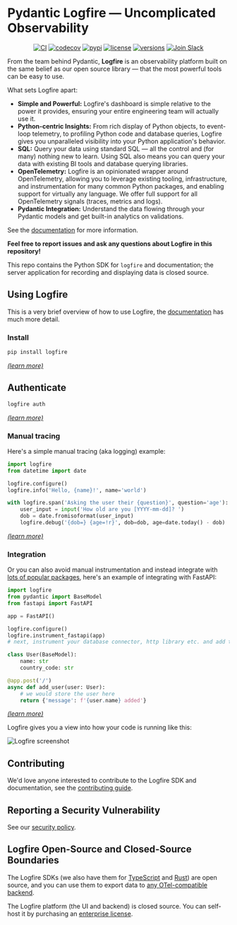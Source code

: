# Pydantic Logfire — Uncomplicated Observability

<p align="center">
  <a href="https://github.com/pydantic/logfire/actions?query=event%3Apush+branch%3Amain+workflow%3ACI"><img src="https://github.com/pydantic/logfire/actions/workflows/main.yml/badge.svg?event=push" alt="CI" /></a>
  <a href="https://codecov.io/gh/pydantic/logfire"><img src="https://codecov.io/gh/pydantic/logfire/graph/badge.svg?token=735CNGCGFD" alt="codecov" /></a>
  <a href="https://pypi.python.org/pypi/logfire"><img src="https://img.shields.io/pypi/v/logfire.svg" alt="pypi" /></a>
  <a href="https://github.com/pydantic/logfire/blob/main/LICENSE"><img src="https://img.shields.io/github/license/pydantic/logfire.svg" alt="license" /></a>
  <a href="https://github.com/pydantic/logfire"><img src="https://img.shields.io/pypi/pyversions/logfire.svg" alt="versions" /></a>
  <a href="https://logfire.pydantic.dev/docs/join-slack/"><img src="https://img.shields.io/badge/Slack-Join%20Slack-4A154B?logo=slack" alt="Join Slack" /></a>
</p>

From the team behind Pydantic, **Logfire** is an observability platform built on the same belief as our
open source library — that the most powerful tools can be easy to use.

What sets Logfire apart:

- **Simple and Powerful:** Logfire's dashboard is simple relative to the power it provides, ensuring your entire engineering team will actually use it.
- **Python-centric Insights:** From rich display of Python objects, to event-loop telemetry, to profiling Python code and database queries, Logfire gives you unparalleled visibility into your Python application's behavior.
- **SQL:** Query your data using standard SQL — all the control and (for many) nothing new to learn. Using SQL also means you can query your data with existing BI tools and database querying libraries.
- **OpenTelemetry:** Logfire is an opinionated wrapper around OpenTelemetry, allowing you to leverage existing tooling, infrastructure, and instrumentation for many common Python packages, and enabling support for virtually any language. We offer full support for all OpenTelemetry signals (traces, metrics and logs).
- **Pydantic Integration:** Understand the data flowing through your Pydantic models and get built-in analytics on validations.

See the [documentation](https://logfire.pydantic.dev/docs/) for more information.

**Feel free to report issues and ask any questions about Logfire in this repository!**

This repo contains the Python SDK for `logfire` and documentation; the server application for recording and displaying data is closed source.

## Using Logfire

This is a very brief overview of how to use Logfire, the [documentation](https://logfire.pydantic.dev/docs/) has much more detail.

### Install

```bash
pip install logfire
```
[_(learn more)_](https://logfire.pydantic.dev/docs/guides/first_steps/#install)

## Authenticate

```bash
logfire auth
```
[_(learn more)_](https://logfire.pydantic.dev/docs/guides/first_steps/#authentication)

### Manual tracing

Here's a simple manual tracing (aka logging) example:

```python
import logfire
from datetime import date

logfire.configure()
logfire.info('Hello, {name}!', name='world')

with logfire.span('Asking the user their {question}', question='age'):
    user_input = input('How old are you [YYYY-mm-dd]? ')
    dob = date.fromisoformat(user_input)
    logfire.debug('{dob=} {age=!r}', dob=dob, age=date.today() - dob)
```
[_(learn more)_](https://logfire.pydantic.dev/docs/guides/onboarding-checklist/add-manual-tracing/)

### Integration

Or you can also avoid manual instrumentation and instead integrate with [lots of popular packages](https://logfire.pydantic.dev/docs/integrations/), here's an example of integrating with FastAPI:

```py
import logfire
from pydantic import BaseModel
from fastapi import FastAPI

app = FastAPI()

logfire.configure()
logfire.instrument_fastapi(app)
# next, instrument your database connector, http library etc. and add the logging handler

class User(BaseModel):
    name: str
    country_code: str

@app.post('/')
async def add_user(user: User):
    # we would store the user here
    return {'message': f'{user.name} added'}
```
[_(learn more)_](https://logfire.pydantic.dev/docs/integrations/fastapi/)

Logfire gives you a view into how your code is running like this:

![Logfire screenshot](https://logfire.pydantic.dev/docs/images/index/logfire-screenshot-fastapi-200.png)

## Contributing

We'd love anyone interested to contribute to the Logfire SDK and documentation, see the [contributing guide](https://github.com/pydantic/logfire/blob/main/CONTRIBUTING.md).

## Reporting a Security Vulnerability

See our [security policy](https://github.com/pydantic/logfire/security).

## Logfire Open-Source and Closed-Source Boundaries

The Logfire SDKs (we also have them for [TypeScript](https://github.com/pydantic/logfire-js) and [Rust](https://github.com/pydantic/logfire-rust)) are open source, and you can use them to export data to [any OTel-compatible backend](https://logfire.pydantic.dev/docs/how-to-guides/alternative-backends/).

The Logfire platform (the UI and backend) is closed source. You can self-host it by purchasing an [enterprise license](https://logfire.pydantic.dev/docs/enterprise/).

